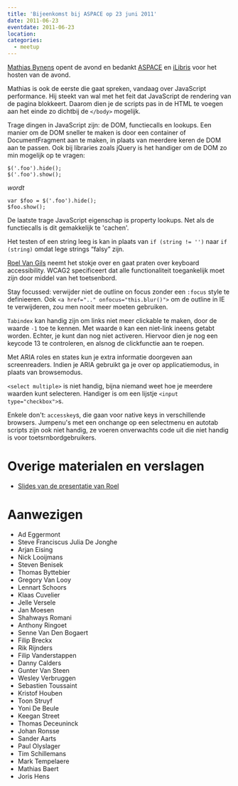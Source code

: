 ```yaml
---
title: 'Bijeenkomst bij ASPACE op 23 juni 2011'
date: 2011-06-23
eventdate: 2011-06-23
location:
categories:
  - meetup
---
```


[Mathias Bynens](https://mathiasbynens.be/) opent de avond en bedankt [ASPACE](http://aspace.be) en [iLibris](http://ilibris.be) voor het hosten van de avond.

Mathias is ook de eerste die gaat spreken, vandaag over JavaScript performance. Hij steekt van wal met het feit dat JavaScript de rendering van de pagina blokkeert. Daarom dien je de scripts pas in de HTML te voegen aan het einde zo dichtbij de `</body>` mogelijk.

Trage dingen in JavaScript zijn: de DOM, functiecalls en lookups. Een manier om de DOM sneller te maken is door een container of DocumentFragment aan te maken, in plaats van meerdere keren de DOM aan te passen. Ook bij libraries zoals jQuery is het handiger om de DOM zo min mogelijk op te vragen:

```
$('.foo').hide();
$('.foo').show();
```

_wordt_

```
var $foo = $('.foo').hide();
$foo.show();
```

De laatste trage JavaScript eigenschap is property lookups. Net als de functiecalls is dit gemakkelijk te 'cachen'.

Het testen of een string leeg is kan in plaats van `if (string != '')` naar `if (string)` omdat lege strings “falsy” zijn.

[Roel Van Gils](http://catchup.be/) neemt het stokje over en gaat praten over keyboard accessibility. WCAG2 specificeert dat alle functionaliteit toegankelijk moet zijn door middel van het toetsenbord.

Stay focussed: verwijder niet de outline on focus zonder een `:focus` style te definieeren. Ook `<a href=".." onfocus="this.blur()">` om de outline in IE te verwijderen, zou men nooit meer moeten gebruiken.

`Tabindex` kan handig zijn om links niet meer clickable te maken, door de waarde `-1` toe te kennen. Met waarde `0` kan een niet-link ineens getabt worden. Echter, je kunt dan nog niet activeren. Hiervoor dien je nog een keycode 13 te controleren, en alsnog de clickfunctie aan te roepen.

Met ARIA roles en states kun je extra informatie doorgeven aan screenreaders. Indien je ARIA gebruikt ga je over op applicatiemodus, in plaats van browsemodus.

`<select multiple>` is niet handig, bijna niemand weet hoe je meerdere waarden kunt selecteren. Handiger is om een lijstje `<input type="checkbox">`s.

Enkele don't: `accesskey`s, die gaan voor native keys in verschillende browsers. Jumpenu's met een onchange op een selectmenu en autotab scripts zijn ook niet handig, ze voeren onverwachts code uit die niet handig is voor toetsrnbordgebruikers.

# Overige materialen en verslagen

- [Slides van de presentatie van Roel](http://www.slideshare.net/roelvangils/keyboard-accessibility-youve-been-doing-it-wrong-8410245)

# Aanwezigen

- Ad Eggermont
- Steve Franciscus Julia De Jonghe
- Arjan Eising
- Nick Looijmans
- Steven Benisek
- Thomas Byttebier
- Gregory Van Looy
- Lennart Schoors
- Klaas Cuvelier
- Jelle Versele
- Jan Moesen
- Shahways Romani
- Anthony Ringoet
- Senne Van Den Bogaert
- Filip Breckx
- Rik Rijnders
- Filip Vanderstappen
- Danny Calders
- Gunter Van Steen
- Wesley Verbruggen
- Sebastien Toussaint
- Kristof Houben
- Toon Struyf
- Yoni De Beule
- Keegan Street
- Thomas Deceuninck
- Johan Ronsse
- Sander Aarts
- Paul Olyslager
- Tim Schillemans
- Mark Tempelaere
- Mathias Baert
- Joris Hens
